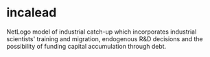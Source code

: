 # incalead
NetLogo model of industrial catch-up which incorporates industrial scientists' training and migration, endogenous R&amp;D decisions and the possibility of funding capital accumulation through debt.
